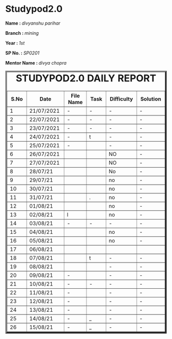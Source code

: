 
 # Studypod2.0
<body>
     <div>
    <p><b>Name : </b><i>divyanshu parihar</i></p>
    <p><b>Branch : </b><i>mining</i></p>
    <p><b>Year : </b><i>1st</i></p>
    <p><b>SP No. : </b><i>SP0201</i></p>
    <p><b>Mentor Name : </b><i>divya chopra</i></p>
</div>
    <div>
    <table border="5">
        <caption style="font-size: 30px;"><b>STUDYPOD2.0 DAILY REPORT</b> </caption>
        <thead>
                <th width="350">S.No</th>
                <th width="350">Date</th>
                <th width="350">File Name</th>
                <th width="350">Task</th>
                <th width="350">Difficulty</th>
         <th width="350">Solution</th>
            </thead>
            <tbody>
                  <tr>
                    <td>1</td>
                    <td>21/07/2021</td>
                    <td>-</td>
                    <td>-</td>
                    <td>-</td>
                    <td>-</td>
                </tr>
          <tr>
                   <td>2</td>
                    <td>22/07/2021</td>
                    <td>-</td>
                    <td>-</td>
                    <td>-</td>
                    <td>-</td>
                </tr>
          <tr>
                   <td>3</td>
                    <td>23/07/2021</td>
                    <td>-</td>
                    <td>-</td>
                    <td>-</td>
                    <td>-</td>
                </tr>
          <tr>
                   <td>4</td>
                    <td>24/07/2021</td>
                    <td>-</td>
                    <td>t</td>
                    <td>-</td>
                    <td>-</td>
                </tr>
          <tr>
                   <td>5</td>
                    <td>25/07/2021</td>
                    <td>-</td>
                    <td></td>
                    <td>-</td>
                    <td>-</td>
                </tr>
          <tr>
                    <td>6</td>
                    <td>26/07/2021</td>
                    <td></td>
                    <td></td>
                    <td>NO</td>
                    <td>-</td>
                </tr>
                <tr>
                    <td>7</td>
                    <td>27/07/2021</td>
                    <td></td>
                     <td></td>
                    <td>NO</td>
                    <td>-</td>
         </tr>
     <tr>
          <td>8</td>
          <td>28/07/21</td>
          <td> </td>
          <td></td>
          <td>No</td>
          <td>-</td>
          <tr/>  
                  <tr>
                      <td>9</td>
                      <td>29/07/21</td>
                      <td></td>
                      <td></td>
                      <td>no</td>
                       <td>-</td>
                 </tr>
                 <tr>
                      <td>10</td>
                      <td>30/07/21</td>
                      <td></td>
                      <td></td>
                      <td>no</td>
                      <td>-</td>
                      <tr>
                           <td>11</td>
                            <td>31/07/21</td>
                            <td></td>
                            <td>.</td>
                            <td>no</td>
                            <td>-</td>
                       </r>
                           <tr>
                              <td>12</td>
<td>01/08/21</td>
<td></td>
<td></td>
<td>no</td>
<td>-</td>
</tr>
                                 <tr>
<td>13</td>
<td>02/08/21</td>
<td>l</td>
<td></td>
<td>no</td>
<td>-</td>
</tr>
                                 <tr>
<td>14</td>
<td>03/08/21</td>
<td>-</td>
<td>-</td>
<td>-</td>
<td>-</td>
</tr>
                                 <tr>
<td>15</td>
<td>04/08/21</td>
<td></td>
<td></td>
<td>no</td>
<td>-</td>
</tr>
          <tr>
              <td>16</td>
              <td>05/08/21</td>
              <td></td>
              <td></td>
              <td>no</td>
              <td>-</td>
          </tr>
          <tr>
              <td>17</td>
              <td>06/08/21</td>
              <td></td>
              <td></td>
              <td></td>
              <td></td>
          </tr>
         <tr>
              <td>18</td>
              <td>07/08/21</td>
              <td></td>
              <td>t</td>
              <td>-</td>
              <td>-</td>
          </tr>
          <tr>
              <td>19</td>
              <td>08/08/21</td>
              <td></td>
              <td></td>
              <td>-</td>
              <td>-</td>
          </tr>
         <tr>
              <td>20</td>
              <td>09/08/21</td>
              <td>-</td>
              <td></td>
              <td>-</td>
              <td>-</td>
          </tr>
         <tr>
              <td>21</td>
              <td>10/08/21</td>
              <td>-</td>
              <td>-</td>
              <td>-</td>
              <td>-</td>
          </tr>
         <tr>
              <td>22</td>
              <td>11/08/21</td>
              <td>-</td>
              <td></td>
              <td>-</td>
              <td>-</td>
          </tr>
           <tr>
              <td>23</td>
              <td>12/08/21</td>
              <td>-</td>
              <td> </td>
              <td>-</td>
              <td>-</td>
          </tr>
         <tr>
              <td>24</td>
              <td>13/08/21</td>
              <td>-</td>
              <td> </td>
              <td>-</td>
              <td>-</td>
          </tr>
          <tr>
              <td>25</td>
              <td>14/08/21</td>
              <td>-</td>
              <td>_</td>
              <td>-</td>
              <td>-</td>
          </tr>
          <tr>
              <td>26</td>
              <td>15/08/21</td>
              <td>-</td>
              <td>_</td>
              <td>-</td>
              <td>-</td>
          </tr>
      
</tbody>



        
 





